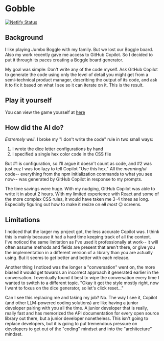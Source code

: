 # Gobble

[![Netlify Status](https://api.netlify.com/api/v1/badges/04e7125e-8d08-412e-9526-a0eb1acf0b48/deploy-status)](https://app.netlify.com/sites/gobble-game/deploys)

## Background

I like playing Jumbo Boggle with my family. But we lost our Boggle board. Also my work recently gave me access to GitHub Copilot. So I decided to put it through its paces creating a Boggle board generator.

My goal was simple: Don't write any of the code myself. Ask GitHub Copilot to generate the code using only the level of detail you might get from a semi-technical product manager, describing the output of its code, and ask it to fix it based on what I see so it can iterate on it. This is the result.

## Play it yourself

You can view the game yourself at [here](https://gobble-game.netlify.app/)

## How did the AI do?

_Extremely well_. I broke my "I don't write the code" rule in two small ways:

1. I wrote the dice letter configurations by hand
2. I specified a single hex color code in the CSS file

But #1 is configuration, so I'll argue it doesn't count as code, and #2 was just cuz I was too lazy to tell Copilot "Use this hex." All the _meaningful_ code-- everything from the npm initialization commands to what you see now-- was generated by GitHub Copilot in response to my prompts.

The time savings were huge. With my nudging, GitHub Copilot was able to write it in about 2 hours. With my limited experience with React and some of the more complex CSS rules, it would have taken me 3-4 times as long. Especially figuring out how to make it resize on ~~all~~ _most_ 😉 screens.

## Limitations

I noticed that the larger my project got, the less accurate Copilot was. I think this is mainly because it had a hard time keeping track of all the context. I've noticed the same limitation as I've used it professionally at work-- it will often assume methods and fields are present that aren't there, or give you the implementation in a different version of a library than you are actually using. But it seems to get better and better with each release.

Another thing I noticed was the longer a "conversation" went on, the more biased it would get towards an incorrect approach it generated earlier in the conversation. I eventually found it best to wipe the conversation every time I wanted to switch to a different topic. "Okay it got the style mostly right, now I want to foxus on the dice generator, so let's click reset..."

Can I see this replacing me and taking my job? No. The way I see it, Copilot (and other LLM-powered coding solutions) are like having a junior developer pairing with you all the time. A junior developer that is really, really fast and has memorized the API documentation for every open source library out there, but a junior developer nonetheless. This isn't going to replace developers, but it is going to put tremendous pressure on developers to get out of the "coding" mindset and into the "architecture" mindset.

